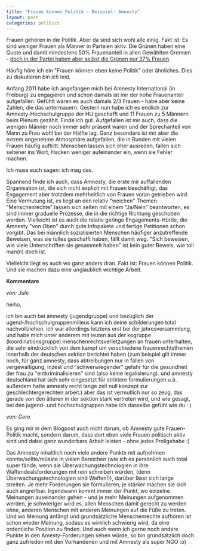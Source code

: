 ```yaml
---
title: "Frauen können Politik - Beispiel: Amnesty"
layout: post
categories: politics
---
```

Frauen gehören in die Politik. Aber da sind sich wohl alle einig. Fakt ist: Es sind weniger Frauen als Männer in Parteien aktiv. Die Grünen haben eine Quote und damit mindestens 50% Frauenanteil in allen Gewählten Gremien - <a href="http://www.gruene.de/partei/projekt-fifty-fifty/warum-wir-mehr-frauen-brauchen.html">doch in der Partei haben aber selbst die Grünen nur 37% Frauen</a>.

Häufig höre ich ein "Frauen können eben keine Politik" oder ähnliches. Dies zu diskutieren bin ich leid.

Anfang 2011 habe ich angefangen mich bei Amnesty International (in Freiburg) zu engagieren und schon damals ist mir der hohe Frauenanteil aufgefallen. Gefühlt waren es auch damals 2/3 Frauen - habe aber keine Zahlen, die das untermauern.
Gestern nun habe ich es endlich zur Amnesty-Hochschulgruppe der HU geschafft und 11 Frauen zu 5 Männern beim Plenum gezählt. Finde ich gut.
Aufgefallen ist mir auch, dass die wenigen Männer noch immer sehr präsent waren und der Sprechanteil von Mann zu Frau wohl bei der Hälfte lag. Ganz besonders ist mir aber die extrem angenehme Atmosphäre aufgefallen, die in Runden mit vielen Frauen häufig auftritt. Menschen lassen sich eher ausreden, fallen sich seltener ins Wort, Hacken weniger aufeinander ein, wenn sie Fehler machen.

Ich muss euch sagen: ich mag das.

Spannend finde ich auch, dass Amnesty, die erste mir auffallenden Organisation ist, die sich nicht explizit mit Frauen beschäftigt, das Engagement aber trotzdem mehrheitlich von Frauen voran getrieben wird. Eine Vermutung ist, es liegt an den relativ "weichen" Themen. "Menschenrechte" lassen sich selten mit einem "Ja/Nein" beantworten, es sind immer graduelle Prozesse, die in die richtige Richtung geschoben werden. Vielleicht ist es auch die relativ geringe Engagements-Hürde, die Amnesty "von Oben" durch gute Infopakete und fertige Petitionen schon vorgibt. Das bei männlich sozialisierten Menschen häufiger anzutreffende Beweisen, was sie tolles geschafft haben, fällt damit weg. "Sich beweisen, wie viele Unterschriften sie gesammelt haben" ist kein guter Beweis, wie toll man(n) doch ist.

Vielleicht liegt es auch wo ganz anders dran. Fakt ist: Frauen können Politik. Und sie machen dazu eine unglaublich wichtige Arbeit.
		

__Kommentare__
			
_von: Jule_
			
heiho,

ich bin auch bei amnesty (jugendgruppe) und bezüglich der ugend-/hochschulgruppenmilieus kann ich deine schilderungen total nachvollziehen.
ich war allerdings letztens erst bei der jahresversammlung, und habe mich unter anderem mit leuten aus der kogruppe (koordinationsgruppe) menschenrechtsverletzungen an frauen unterhalten, die sehr eindrücklich von dem kampf um verschiedene frauenrechtsthemen innerhalb der deutschen sektion berichtet haben (zum beispiel gilt immer noch, für ganz amnesty, dass abtreibungen nur in fällen von vergewaltigung, inzest und "schwerwiegender" gefahr für die gesundheit der frau zu "entkriminalisieren" sind (also keine legalisierung). und amnesty deutschland hat sich sehr eingesetzt für striktere formulierungen u.ä.. außerdem hatte amnesty recht lange zeit null konzept zur geschlechtergerechten arbeit.)
aber das ist vermutlich nur so zeug, das gerade von den älteren in der sektion stark vertreten wird, und wie gesagt, bei den jugend- und hochschulgruppen habe ich dasselbe gefühl wie du : )

			
_von: Gero_
			
Es ging mir in dem Blogpost auch nicht darum, ob Amnesty gute Frauen-Politik macht, sondern darum, dass dort eben viele Frauen politisch aktiv sind und dabei ganz wunderbare Arbeit leisten - ohne jedes Prollgehabe :)

Das Amnesty inhaltlich noch viele andere Punkte mit aufnehmen könnte/sollte/müsste in vielen Bereichen (wie ich es persönlich auch total super fände, wenn sie Überwachungstechnologien in ihre Waffendealsforderungen mit rein schreiben würden, (denn Überwachungstechnologien sind Waffen!)), darüber lässt sich lange streiten. Je mehr Forderungen sie formulieren, je stärker machen sie sich auch angreifbar. Irgendwann kommt immer der Punkt, wo einzelne Meinungen auseinander gehen - und je mehr Meinungen aufgenommen werden, je schwieriger wird es, allen Menschen damit gerecht zu werden ohne, anderen Menschen mit anderen Meinungen auf die Füße zu treten. Und wo Meinung anfängt und grundsätzliche Menschenrechte aufhören ist schon wieder Meinung, sodass es wirklich schwierig wird, da eine ordentliche Position zu finden. Und auch wenn ich gerne noch andere Punkte in den Amesty-Forderungen sehen würde, so bin grundsätzlich doch ganz zufrieden mit den Vorhandenen und mit Amnesty als super NGO :o)

